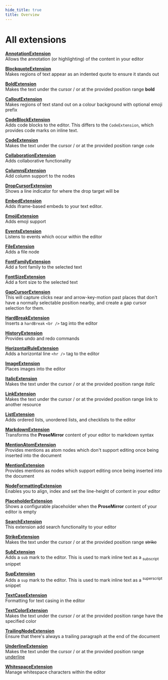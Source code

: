 ```yaml
---
hide_title: true
title: Overview
---
```


# All extensions

**[AnnotationExtension](./annotation-extension.md)**<br /> Allows the annotation (or highlighting) of the content in your editor

**[BlockquoteExtension](./blockquote-extension.md)**<br /> Makes regions of text appear as an indented quote to ensure it stands out

**[BoldExtension](./bold-extension.md)**<br /> Makes the text under the cursor / or at the provided position range **bold**

**[CalloutExtension](./callout-extension.md)**<br /> Makes regions of text stand out on a colour background with optional emoji prefix

**[CodeBlockExtension](./code-block-extension.mdx)**<br /> Adds code blocks to the editor. This differs to the `CodeExtension`, which provides code marks on inline text.

**[CodeExtension](./code-extension.mdx)**<br /> Makes the text under the cursor / or at the provided position range `code`

**[CollaborationExtension](./collaboration-extension.md)**<br /> Adds collaborative functionality

**[ColumnsExtension](./columns-extension.md)**<br /> Add column support to the nodes

**[DropCursorExtension](./drop-cursor-extension.md)**<br /> Shows a line indicator for where the drop target will be

**[EmbedExtension](./embed-extension.md)**<br /> Adds iframe-based embeds to your text editor.

**[EmojiExtension](./emoji-extension.md)**<br /> Adds emoji support

**[EventsExtension](./events-extension.md)**<br /> Listens to events which occur within the editor

**[FileExtension](./file-extension.md)** <span class="beta" /><br /> Adds a file node

**[FontFamilyExtension](./font-family-extension.md)**<br /> Add a font family to the selected text

**[FontSizeExtension](./font-size-extension.md)**<br /> Add a font size to the selected text

**[GapCursorExtension](./gap-cursor-extension.md)**<br /> This will capture clicks near and arrow-key-motion past places that don't have a normally selectable position nearby, and create a gap cursor selection for them.

**[HardBreakExtension](./hard-break-extension.md)**<br /> Inserts a `hardBreak` `<br />` tag into the editor

**[HistoryExtension](./history-extension.md)**<br /> Provides undo and redo commands

**[HorizontalRuleExtension](./horizontal-rule-extension.md)**<br /> Adds a horizontal line `<hr />` tag to the editor

**[ImageExtension](./image-extension.md)**<br /> Places images into the editor

**[ItalicExtension](./italic-extension.md)**<br /> Makes the text under the cursor / or at the provided position range _italic_

**[LinkExtension](./link-extension.md)**<br /> Makes the text under the cursor / or at the provided position range link to another resource

**[ListExtension](./list-extension.md)**<br /> Adds ordered lists, unordered lists, and checklists to the editor

**[MarkdownExtension](./markdown-extension.md)**<br /> Transforms the **ProseMirror** content of your editor to markdown syntax

**[MentionAtomExtension](./mention-atom-extension.md)**<br /> Provides mentions as atom nodes which don't support editing once being inserted into the document

**[MentionExtension](./mention-extension.md)**<br /> Provides mentions as nodes which support editing once being inserted into the document

**[NodeFormattingExtension](./node-formatting-extension.md)**<br /> Enables you to align, index and set the line-height of content in your editor

**[PlaceholderExtension](./placeholder-extension.md)**<br /> Shows a configurable placeholder when the **ProseMirror** content of your editor is empty

**[SearchExtension](./search-extension.md)**<br /> This extension add search functionality to your editor

**[StrikeExtension](./strike-extension.md)**<br /> Makes the text under the cursor / or at the provided position range ~~strike~~

**[SubExtension](./sub-extension.md)**<br /> Adds a `sub` mark to the editor. This is used to mark inline text as a <sub>subscript</sub> snippet

**[SupExtension](./sup-extension.md)**<br /> Adds a `sup` mark to the editor. This is used to mark inline text as a <sup>superscript</sup> snippet

**[TextCaseExtension](./text-case-extension.md)**<br /> Formatting for text casing in the editor

**[TextColorExtension](./text-color-extension.md)**<br /> Makes the text under the cursor / or at the provided position range have the specified color

**[TrailingNodeExtension](./trailing-node-extension.md)**<br /> Ensure that there's always a trailing paragraph at the end of the document

**[UnderlineExtension](./underline-extension.md)**<br /> Makes the text under the cursor / or at the provided position range <u>underline</u>

**[WhitespaceExtension](./whitespace-extension.md)**<br /> Manage whitespace characters within the editor
